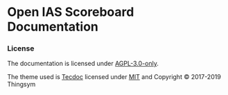 # Open IAS Scoreboard Documentation

### License

The documentation is licensed under [AGPL-3.0-only](/LICENSE).

The theme used is [Tecdoc](https://github.com/thingsym/hugo-theme-techdoc) licensed under [MIT](https://github.com/thingsym/hugo-theme-techdoc/blob/master/LICENSE.md) and Copyright &copy; 2017-2019 Thingsym
